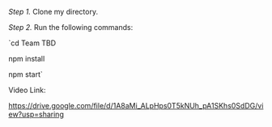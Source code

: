 *Step 1.* Clone my directory.

*Step 2.* Run the following commands:


`cd Team TBD

 npm install
 
 npm start`


Video Link:

https://drive.google.com/file/d/1A8aMi_ALpHps0T5kNUh_pA1SKhs0SdDG/view?usp=sharing
